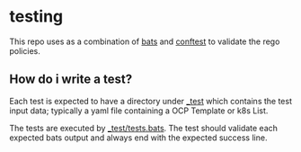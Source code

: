 # testing
This repo uses as a combination of [bats](https://github.com/bats-core/bats-core) and [conftest](https://github.com/open-policy-agent/conftest)
to validate the rego policies.

## How do i write a test?
Each test is expected to have a directory under [_test](_test) which contains the test input data; typically a yaml file 
containing a OCP Template or k8s List.

The tests are executed by [_test/tests.bats](_test/tests.bats). The test should validate each expected bats output and always
end with the expected success line.
